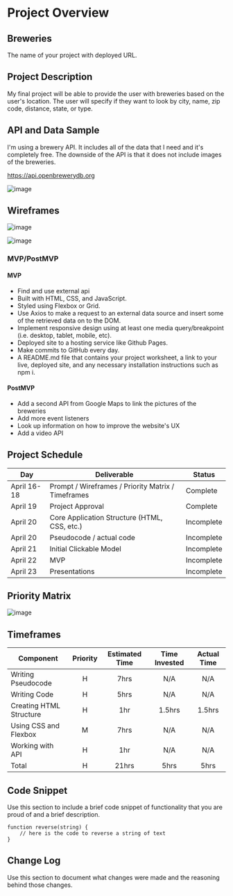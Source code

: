 # Project Overview

## Breweries

The name of your project with deployed URL.

## Project Description

My final project will be able to provide the user with breweries based on the user's location. The user will specify if they want to look by city, name, zip code, distance, state, or type. 


## API and Data Sample

I'm using a brewery API. It includes all of the data that I need and it's completely free. The downside of the API is that it does not include images of the breweries. 

https://api.openbrewerydb.org

![image](https://user-images.githubusercontent.com/32564773/115183586-0bee8e80-a0aa-11eb-89ad-255478ad4d9f.png)

## Wireframes

![image](https://user-images.githubusercontent.com/32564773/115253803-bb535180-a0fa-11eb-8993-eee553c40e17.png)

![image](https://user-images.githubusercontent.com/32564773/115255777-9829a180-a0fc-11eb-9ccd-489e49c871fb.png)

### MVP/PostMVP
  
#### MVP 

- Find and use external api 
- Built with HTML, CSS, and JavaScript.
- Styled using Flexbox or Grid.
- Use Axios to make a request to an external data source and insert some of the retrieved data on to the DOM.
- Implement responsive design using at least one media query/breakpoint (i.e. desktop, tablet, mobile, etc).
- Deployed site to a hosting service like Github Pages.
- Make commits to GitHub every day.
- A README.md file that contains your project worksheet, a link to your live, deployed site, and any necessary installation instructions such as npm i.

#### PostMVP  

- Add a second API from Google Maps to link the pictures of the breweries
- Add more event listeners 
- Look up information on how to improve the website's UX 
- Add a video API

## Project Schedule

|  Day | Deliverable | Status
|---|---| ---|
|April 16-18| Prompt / Wireframes / Priority Matrix / Timeframes | Complete
|April 19| Project Approval | Complete
|April 20| Core Application Structure (HTML, CSS, etc.) | Incomplete
|April 20| Pseudocode / actual code | Incomplete
|April 21| Initial Clickable Model  | Incomplete
|April 22| MVP | Incomplete
|April 23| Presentations | Incomplete

## Priority Matrix

![image](https://user-images.githubusercontent.com/32564773/115191632-b1f4c580-a0b7-11eb-897b-71d16c04754e.png)

## Timeframes

| Component | Priority | Estimated Time | Time Invested | Actual Time |
| --- | :---: |  :---: | :---: | :---: |
| Writing Pseudocode | H | 7hrs| N/A | N/A |
| Writing Code | H | 5hrs | N/A | N/A |
| Creating HTML Structure | H | 1hr | 1.5hrs | 1.5hrs |
| Using CSS and Flexbox | M | 7hrs | N/A | N/A |
| Working with API | H | 1hr| N/A | N/A |
| Total | H | 21hrs| 5hrs | 5hrs |

## Code Snippet

Use this section to include a brief code snippet of functionality that you are proud of and a brief description.  

```
function reverse(string) {
	// here is the code to reverse a string of text
}
```

## Change Log
 Use this section to document what changes were made and the reasoning behind those changes.  
